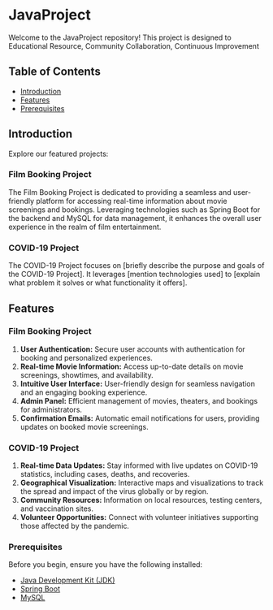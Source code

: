 # JavaProject

Welcome to the JavaProject repository! This project is designed to Educational Resource, Community Collaboration, Continuous Improvement

## Table of Contents

- [Introduction](#introduction)
- [Features](#features)
- [Prerequisites](#prerequisites)


## Introduction

Explore our featured projects:

### Film Booking Project

The Film Booking Project is dedicated to providing a seamless and user-friendly platform for accessing real-time information about movie screenings and bookings. Leveraging technologies such as Spring Boot for the backend and MySQL for data management, it enhances the overall user experience in the realm of film entertainment.

### COVID-19 Project

The COVID-19 Project focuses on [briefly describe the purpose and goals of the COVID-19 Project]. It leverages [mention technologies used] to [explain what problem it solves or what functionality it offers].
## Features

### Film Booking Project

1. **User Authentication:** Secure user accounts with authentication for booking and personalized experiences.
2. **Real-time Movie Information:** Access up-to-date details on movie screenings, showtimes, and availability.
3. **Intuitive User Interface:** User-friendly design for seamless navigation and an engaging booking experience.
4. **Admin Panel:** Efficient management of movies, theaters, and bookings for administrators.
5. **Confirmation Emails:** Automatic email notifications for users, providing updates on booked movie screenings.

### COVID-19 Project

1. **Real-time Data Updates:** Stay informed with live updates on COVID-19 statistics, including cases, deaths, and recoveries.
2. **Geographical Visualization:** Interactive maps and visualizations to track the spread and impact of the virus globally or by region.
3. **Community Resources:** Information on local resources, testing centers, and vaccination sites.
4. **Volunteer Opportunities:** Connect with volunteer initiatives supporting those affected by the pandemic.




### Prerequisites

Before you begin, ensure you have the following installed:

- [Java Development Kit (JDK)](https://www.oracle.com/java/technologies/javase-downloads.html)
- [Spring Boot](https://spring.io/projects/spring-boot/)
- [MySQL](https://www.mysql.com/)

